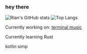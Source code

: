### hey there
![Rian's GitHub stats](https://github-readme-stats.vercel.app/api?username=Rian-Tan&count_private=true&show_icons=true&theme=nord)
![Top Langs](https://github-readme-stats.vercel.app/api/top-langs/?username=Rian-Tan&theme=nord&layout=compact)</br>


Currently working on: [terminal music](https://github.com/Rian-Tan/Terminal-music)

Currently learning Rust 

kotlin simp
<!--
**Rian-Tan/Rian-Tan** is a ✨ _special_ ✨ repository because its `README.md` (this file) appears on your GitHub profile.

Here are some ideas to get you started:

- 🔭 I’m currently working on ...
- 🌱 I’m currently learning ...
- 👯 I’m looking to collaborate on ...
- 🤔 I’m looking for help with ...
- 💬 Ask me about ...
- 📫 How to reach me: ...
- 😄 Pronouns: ...
- ⚡ Fun fact: ...
-->
